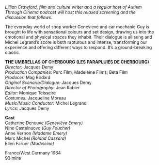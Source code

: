 

_Lillian Crawford, film and culture writer and a regular host of Autism Through Cinema podcast will host this relaxed screening and the discussion that follows._

The everyday world of shop worker Genevieve and car mechanic Guy is brought to life with sensational colours and set design, drawing us into the emotional and physical spaces they inhabit. Their dialogue is all sung and Michel Legrand’s score is both rapturous and intense, transforming our experience and offering different ways to respond. It’s a ground-breaking classic.




**THE UMBRELLAS OF CHERBOURG**
**(LES PARAPLUIES DE CHERBOURG)**
_Director:_ Jacques Demy  
_Production Companies:_ Parc Film, Madeleine Films, Beta Film  
_Producer:_ Mag Bodard  
_Original Scenario/Dialogue:_  Jacques Demy  
_Director of Photography:_ Jean Rabier  
_Editor:_ Monique Teisseire  
_Costumes:_ Jacqueline Moreau  
_Music/Music Conductor:_ Michel Legrand  
_Lyrics:_ Jacques Demy  

**Cast**  
Catherine Deneuve _(Geneviève Emery)_  
Nino Castelnuovo _(Guy Foucher)_   
Anne Vernon _(Madame Emery)_  
Marc Michel _(Roland Cassard)_  
Ellen Farner _(Madeleine)_  

France/West Germany 1964  
93 mins  



<!--stackedit_data:
eyJoaXN0b3J5IjpbLTIxMjI4MzI4NjddfQ==
-->